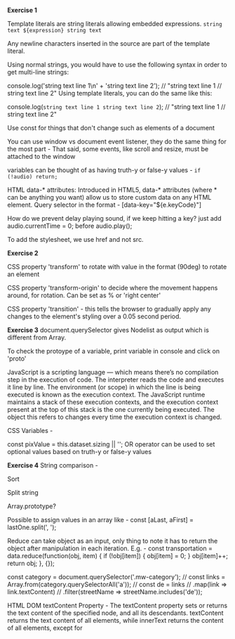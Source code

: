**Exercise 1**

Template literals are string literals allowing embedded expressions. `string text ${expression} string text` 

Any newline characters inserted in the source are part of the template literal.

Using normal strings, you would have to use the following syntax in order to get multi-line strings:

console.log('string text line 1\n' +
'string text line 2');
// "string text line 1
// string text line 2"
Using template literals, you can do the same like this:

console.log(`string text line 1
string text line 2`);
// "string text line 1
// string text line 2"

Use const for things that don't change such as elements of a document 

You can use window vs document event listener, they do the same thing for the most part - That said, some events, like scroll and resize, must be attached to the window  

variables can be thought of as having truth-y or false-y values - `if (!audio) return;`

HTML data-* attributes: Introduced in HTML5, data-* attributes (where * can be anything you want) allow us to store custom data on any HTML element. Query selector in the format - [data-key="${e.keyCode}"]

How do we prevent delay playing sound, if we keep hitting a key?
just add audio.currentTime = 0; before audio.play();

To add the stylesheet, we use href and not src.
<link rel="stylesheet" href="style.css">

**Exercise 2**

CSS property 'transform' to rotate with value in the format (90deg) to rotate an element 

CSS property 'transform-origin' to decide where the movement happens around, for rotation. Can be set as % or 'right center'

CSS property 'transition' - this tells the browser to gradually apply any changes to the element's styling over a 0.05 second period.

**Exercise 3**
 document.querySelector gives Nodelist as output which is different from Array. 

To check the protoype of a variable, print variable in console and click on 'proto'

JavaScript is a scripting language — which means there’s no compilation step in the execution of code. The interpreter reads the code and executes it line by line. The environment (or scope) in which the line is being executed is known as the execution context. The JavaScript runtime maintains a stack of these execution contexts, and the execution context present at the top of this stack is the one currently being executed. The object this refers to changes every time the execution context is changed.

CSS Variables - 

const pixValue = this.dataset.sizing || ''; OR operator can be used to set optional values based on truth-y or false-y values



**Exercise 4**
String comparison - 

Sort 

Split string 

Array.prototype? 

Possible to assign values in an array like - 
const [aLast, aFirst] = lastOne.split(', ');

Reduce can take object as an input, only thing to note it has to return the object after manipulation in each iteration. E.g. - 
 const transportation = data.reduce(function(obj, item) {
      if (!obj[item]) {
        obj[item] = 0;
      }
      obj[item]++;
      return obj;
    }, {});


const category = document.querySelector('.mw-category');
    // const links = Array.from(category.querySelectorAll('a'));
    // const de = links
    //             .map(link => link.textContent)
    //             .filter(streetName => streetName.includes('de'));    

HTML DOM textContent Property - The textContent property sets or returns the text content of the specified node, and all its descendants.
textContent returns the text content of all elements, while innerText returns the content of all elements, except for <script> and <style> elements.

JavaScript String includes() Method - The includes() method determines whether a string contains the characters of a specified string.

HTML DOM innerHTML Property - The innerHTML property sets or returns the HTML content (inner HTML) of an element.




**Exercise 17**
Array function map does not modify the current array - it returns a new array with the modifications

trim() - string function use to remove spaces

replace() - string function used to replace parts of a text with a different string. To remove a string, use replace to search for text you want to remove and replace with ''.

Replace (and search()) can be used with Regular Expresssions (regex) - which allow multiple words to be searched, exact matches, lower/upper indifference, etc.  
Eg: bandName.replace(/^(a |the |an )/i, '').trim(); 

join() function - The array.join() method is an inbuilt function in JavaScript which is used to join the elements of an array into a string

includes() method determines whether one string may be found within another string, returning true or false as appropriate.

To remove characters from a string - use substring() or slice()

Unlike innerText, innerHTML lets you work with HTML rich text and doesn't automatically encode and decode text. In other words, innerText retrieves and sets the content of the tag as plain text, whereas innerHTML retrieves and sets the content in HTML format. 
innerHTML can be used with ` ` template expressions to add HTML code to elements. 
Eg: document.querySelector('#bands').innerHTML =
        sortedBands
        .map(band => `<li>${band}</li>`)
        .join('');


**Exercise 10**
NodeList has a forEach function - for a node list of dom elements that you want to add listeners over, no need to convert to array




